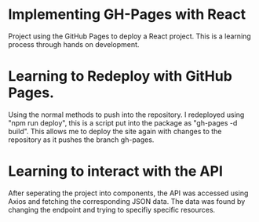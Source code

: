 # Implementing GH-Pages with React  
Project using the GitHub Pages to deploy a React project. This is a learning process through hands on development.

# Learning to Redeploy with GitHub Pages.
Using the normal methods to push into the repository. 
I redeployed using "npm run deploy", this is a script put into the package as "gh-pages -d build". This allows me to deploy the site again with changes to the repository as it pushes the branch gh-pages.

# Learning to interact with the API
After seperating the project into components, the API was accessed using Axios and fetching the corresponding JSON data. The data was found by changing the endpoint and trying to specifiy specific resources.